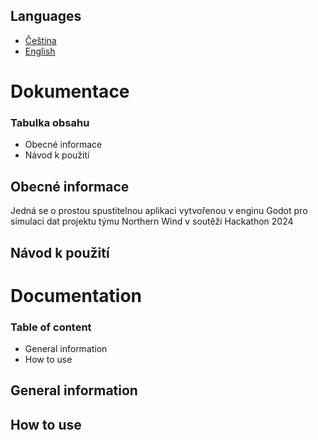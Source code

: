 ## Languages
- [Čeština](https://github.com/BlodyxCZ/Hackathon2024/blob/simulation/Simulation/README.md#dokumentace)
- [English](https://github.com/BlodyxCZ/Hackathon2024/blob/simulation/Simulation/README.md#dokumentation)

# Dokumentace
### Tabulka obsahu
- Obecné informace
- Návod k použití

## Obecné informace
Jedná se o prostou spustitelnou aplikaci vytvořenou v enginu Godot pro simulaci dat projektu týmu Northern Wind v soutěži Hackathon 2024
## Návod k použití



# Documentation
### Table of content
- General information
- How to use

## General information

## How to use
